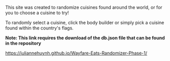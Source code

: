 This site was created to randomize cuisines found around the world, or for you to choose a cuisine to try!

To randomly select a cuisine, click the body builder or simply pick a cuisine found within the country's flags.

**Note: This link requires the download of the db.json file that can be found in the repository**

https://juliannehuynh.github.io/Wayfare-Eats-Randomizer-Phase-1/
